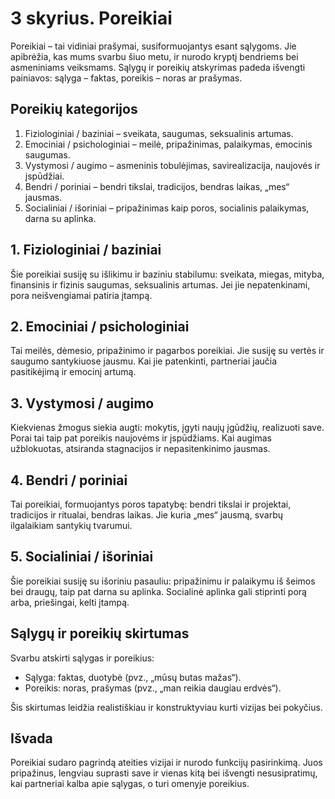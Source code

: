 # 3 skyrius. Poreikiai

Poreikiai – tai vidiniai prašymai, susiformuojantys esant sąlygoms. Jie apibrėžia, kas mums svarbu šiuo metu, ir nurodo kryptį bendriems bei asmeniniams veiksmams. Sąlygų ir poreikių atskyrimas padeda išvengti painiavos: sąlyga – faktas, poreikis – noras ar prašymas.

## Poreikių kategorijos

1. Fiziologiniai / baziniai – sveikata, saugumas, seksualinis artumas.
2. Emociniai / psichologiniai – meilė, pripažinimas, palaikymas, emocinis saugumas.
3. Vystymosi / augimo – asmeninis tobulėjimas, savirealizacija, naujovės ir įspūdžiai.
4. Bendri / poriniai – bendri tikslai, tradicijos, bendras laikas, „mes“ jausmas.
5. Socialiniai / išoriniai – pripažinimas kaip poros, socialinis palaikymas, darna su aplinka.

## 1. Fiziologiniai / baziniai

Šie poreikiai susiję su išlikimu ir baziniu stabilumu: sveikata, miegas, mityba, finansinis ir fizinis saugumas, seksualinis artumas. Jei jie nepatenkinami, pora neišvengiamai patiria įtampą.

## 2. Emociniai / psichologiniai

Tai meilės, dėmesio, pripažinimo ir pagarbos poreikiai. Jie susiję su vertės ir saugumo santykiuose jausmu. Kai jie patenkinti, partneriai jaučia pasitikėjimą ir emocinį artumą.

## 3. Vystymosi / augimo

Kiekvienas žmogus siekia augti: mokytis, įgyti naujų įgūdžių, realizuoti save. Porai tai taip pat poreikis naujovėms ir įspūdžiams. Kai augimas užblokuotas, atsiranda stagnacijos ir nepasitenkinimo jausmas.

## 4. Bendri / poriniai

Tai poreikiai, formuojantys poros tapatybę: bendri tikslai ir projektai, tradicijos ir ritualai, bendras laikas. Jie kuria „mes“ jausmą, svarbų ilgalaikiam santykių tvarumui.

## 5. Socialiniai / išoriniai

Šie poreikiai susiję su išoriniu pasauliu: pripažinimu ir palaikymu iš šeimos bei draugų, taip pat darna su aplinka. Socialinė aplinka gali stiprinti porą arba, priešingai, kelti įtampą.

## Sąlygų ir poreikių skirtumas

Svarbu atskirti sąlygas ir poreikius:

- Sąlyga: faktas, duotybė (pvz., „mūsų butas mažas“).
- Poreikis: noras, prašymas (pvz., „man reikia daugiau erdvės“).

Šis skirtumas leidžia realistiškiau ir konstruktyviau kurti vizijas bei pokyčius.

## Išvada

Poreikiai sudaro pagrindą ateities vizijai ir nurodo funkcijų pasirinkimą. Juos pripažinus, lengviau suprasti save ir vienas kitą bei išvengti nesusipratimų, kai partneriai kalba apie sąlygas, o turi omenyje poreikius.
